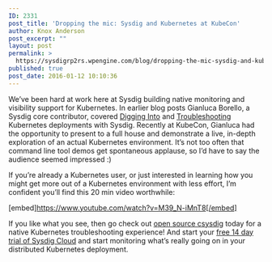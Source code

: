 ```yaml
---
ID: 2331
post_title: 'Dropping the mic: Sysdig and Kubernetes at KubeCon'
author: Knox Anderson
post_excerpt: ""
layout: post
permalink: >
  https://sysdigrp2rs.wpengine.com/blog/dropping-the-mic-sysdig-and-kubernetes-at-kubecon/
published: true
post_date: 2016-01-12 10:10:36
---
```

We’ve been hard at work here at Sysdig building native monitoring and visibility support for Kubernetes. In earlier blog posts Gianluca Borello, a Sysdig core contributor, covered <a href="https://sysdigrp2rs.wpengine.com/sysdigkubernetes-adventure-part-1-kubernetes-services-work/" target="_blank" rel="noopener">Digging Into</a> and <a href="https://sysdigrp2rs.wpengine.com/a-sysdigkubernetes-adventure-part-2-troubleshooting-kubernetes-services/" target="_blank" rel="noopener">Troubleshooting</a> Kubernetes deployments with Sysdig. Recently at KubeCon, Gianluca had the opportunity to present to a full house and demonstrate a live, in-depth exploration of an actual Kubernetes environment. It’s not too often that command line tool demos get spontaneous applause, so I’d have to say the audience seemed impressed :)   
  
If you’re already a Kubernetes user, or just interested in learning how you might get more out of a Kubernetes environment with less effort, I’m confident you’ll find this 20 min video worthwhile:  
  
[embed]https://www.youtube.com/watch?v=M39_N-iMnT8[/embed]

<span style="font-weight: 400;">If you like what you see, then go check out </span><a href="http://www.sysdig.org/" target="_blank" rel="noopener"><span style="font-weight: 400;">open source csysdig</span></a><span style="font-weight: 400;"> today for a native Kubernetes troubleshooting experience! And start your </span><a href="https://sysdigrp2rs.wpengine.com/kubernetes-monitoring/" target="_blank" rel="noopener"><span style="font-weight: 400;">free 14 day trial of Sysdig Cloud</span></a><span style="font-weight: 400;"> and start monitoring what’s really going on in your distributed Kubernetes deployment. </span>